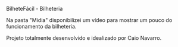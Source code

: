 BilheteFácil - Bilheteria

Na pasta "Mídia" disponibilizei um vídeo para mostrar um pouco do funcionamento da bilheteria.

Projeto totalmente desenvolvido e idealizado por Caio Navarro.